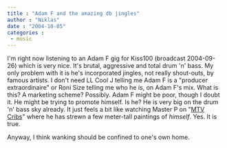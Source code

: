 ```yaml
---
title : "Adam F and the amazing db jingles"
author : "Niklas"
date : "2004-10-05"
categories : 
 - music
---
```


I'm right now listening to an Adam F gig for Kiss100 (broadcast 2004-09-26) which is very nice. It's brutal, aggressive and total drum 'n' bass. My only problem with it is he's incorporated jingles, not really shout-outs, by famous artists. I don't need LL Cool J telling me Adam F is a "producer extraordinaire" or Roni Size telling me who he is, on Adam F's mix. What is this? A marketing scheme? Possibly. Adam F might be poor, though I doubt it. He might be trying to promote himself. Is he? He is very big on the drum 'n' bass sky already. It just feels a bit like watching Master P on "[MTV Cribs](http://www.mtv.com/onair/cribs)" where he has strewn a few meter-tall paintings of _himself_. Yes. It is true.

Anyway, I think wanking should be confined to one's own home.
